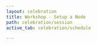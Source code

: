 ```yaml
---
layout: celebration
title: Workshop - Setup a Node
path: celebration/session
active_tab: celebration/schedule

---
```

